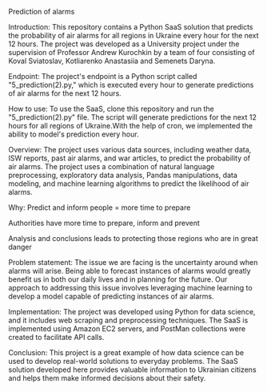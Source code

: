 Prediction of alarms 

Introduction:
This repository contains a Python SaaS solution that predicts the probability of air alarms for all regions in Ukraine every hour for the next 12 hours. The project was developed as a University project under the supervision of Professor Andrew Kurochkin by a team of four consisting of Koval Sviatoslav, Kotliarenko Anastasiia and Semenets Daryna. 

Endpoint:
The project's endpoint is a Python script called "5_prediction(2).py," which is executed every hour to generate predictions of air alarms for the next 12 hours.

How to use:
To use the SaaS, clone this repository and run the "5_prediction(2).py" file. The script will generate predictions for the next 12 hours for all regions of Ukraine.With the help of cron, we implemented the ability to model's prediction every hour.


Overview:
The project uses various data sources, including weather data, ISW reports, past air alarms, and war articles, to predict the probability of air alarms. The project uses a combination of natural language preprocessing, exploratory data analysis, Pandas manipulations, data modeling, and machine learning algorithms to predict the likelihood of air alarms.


Why:
Predict and inform people = more time to prepare​

Authorities have more time to prepare, inform and prevent ​

Analysis and conclusions leads to protecting those regions who are in great danger​


Problem statement:
The issue we are facing is the uncertainty around when alarms will arise. Being able to forecast instances of alarms would greatly benefit us in both our daily lives and in planning for the future. Our approach to addressing this issue involves leveraging machine learning to develop a model capable of predicting instances of air alarms.​

Implementation:
The project was developed using Python for data science, and it includes web scraping and preprocessing techniques. The SaaS is implemented using Amazon EC2 servers, and PostMan collections were created to facilitate API calls.

Conclusion:
This project is a great example of how data science can be used to develop real-world solutions to everyday problems. The SaaS solution developed here provides valuable information to Ukrainian citizens and helps them make informed decisions about their safety.
